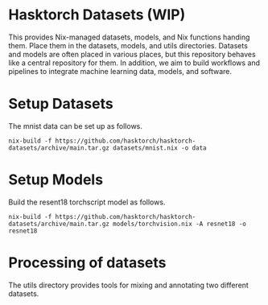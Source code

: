 # Hasktorch Datasets (WIP)

This provides Nix-managed datasets, models, and Nix functions handing them.
Place them in the datasets, models, and utils directories.
Datasets and models are often placed in various places, but this repository behaves like a central repository for them.
In addition, we aim to build workflows and pipelines to integrate machine learning data, models, and software.

# Setup Datasets

The mnist data can be set up as follows.

```shell
nix-build -f https://github.com/hasktorch/hasktorch-datasets/archive/main.tar.gz datasets/mnist.nix -o data
```

# Setup Models

Build the resent18 torchscript model as follows.

```shell
nix-build -f https://github.com/hasktorch/hasktorch-datasets/archive/main.tar.gz models/torchvision.nix -A resnet18 -o resnet18
```

# Processing of datasets

The utils directory provides tools for mixing and annotating two different datasets.
